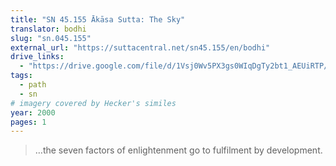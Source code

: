 ```yaml
---
title: "SN 45.155 Ākāsa Sutta: The Sky"
translator: bodhi
slug: "sn.045.155"
external_url: "https://suttacentral.net/sn45.155/en/bodhi"
drive_links:
  - "https://drive.google.com/file/d/1Vsj0Wv5PX3gs0WIqDgTy2bt1_AEUiRTP/view?usp=drivesdk"
tags:
  - path
  - sn
# imagery covered by Hecker's similes
year: 2000
pages: 1
---
```


> …the seven factors of enlightenment go to fulfilment by development.
